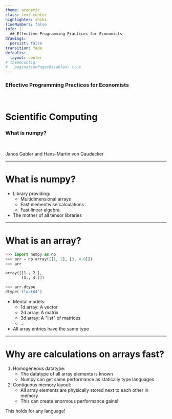 ```yaml
---
theme: academic
class: text-center
highlighter: shiki
lineNumbers: false
info: |
  ## Effective Programming Practices for Economists
drawings:
  persist: false
transition: fade
defaults:
  layout: center
# themeConfig:
#   paginationPagesDisabled: true
---
```


### Effective Programming Practices for Economists

<br/>

# Scientific Computing

### What is numpy?

<br/>


Janoś Gabler and Hans-Martin von Gaudecker

---

# What is numpy?

- Library providing:
  - Multidimensional arrays
  - Fast elementwise calculations
  - Fast linear algebra
- The mother of all tensor libraries

---

# What is an array?

<div class="grid grid-cols-2 gap-4">
<div>

```python
>>> import numpy as np
>>> arr = np.array([[1, 2], [3, 4.0]])
>>> arr
```
```txt
array([[1., 2.],
       [3., 4.]])
```
```python
>>> arr.dtype
dtype('float64')
```


</div>
<div>

- Mental models:
  - 1d array: A vector
  - 2d array: A matrix
  - 3d array: A "list" of matrices
  - ...
- All array entries have the same type


</div>
</div>



---

# Why are calculations on arrays fast?

1. Homogeneous datatype:
   - The datatype of all array elements is known
   - Numpy can get same performance as statically type languages
2. Contiguous memory layout:
   - All array elements are physically stored next to each other in memory
   - This can create enormous performance gains!

This holds for any language!
